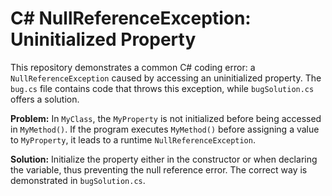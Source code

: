 # C# NullReferenceException: Uninitialized Property

This repository demonstrates a common C# coding error: a `NullReferenceException` caused by accessing an uninitialized property.  The `bug.cs` file contains code that throws this exception, while `bugSolution.cs` offers a solution.

**Problem:** In `MyClass`, the `MyProperty` is not initialized before being accessed in `MyMethod()`.  If the program executes `MyMethod()` before assigning a value to `MyProperty`, it leads to a runtime `NullReferenceException`.

**Solution:** Initialize the property either in the constructor or when declaring the variable, thus preventing the null reference error.  The correct way is demonstrated in `bugSolution.cs`.